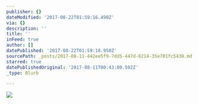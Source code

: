 ```yaml
---
publisher: {}
dateModified: '2017-08-22T01:59:16.490Z'
via: {}
description: ''
title: ''
inFeed: true
author: []
datePublished: '2017-08-22T01:59:18.950Z'
sourcePath: _posts/2017-08-11-442ee5f9-7dd5-447d-8214-35e701fc5430.md
starred: true
datePublishedOriginal: '2017-08-11T00:43:00.502Z'
_type: Blurb

---
```

![](https://the-grid-user-content.s3-us-west-2.amazonaws.com/55fe8d37-7fe3-455d-82df-5200f88d7ac7.jpg)